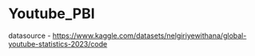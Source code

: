# Youtube_PBI
datasource - https://www.kaggle.com/datasets/nelgiriyewithana/global-youtube-statistics-2023/code
